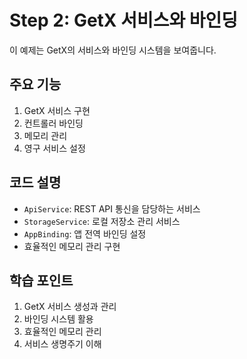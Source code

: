 # Step 2: GetX 서비스와 바인딩

이 예제는 GetX의 서비스와 바인딩 시스템을 보여줍니다.

## 주요 기능
1. GetX 서비스 구현
2. 컨트롤러 바인딩
3. 메모리 관리
4. 영구 서비스 설정

## 코드 설명
- `ApiService`: REST API 통신을 담당하는 서비스
- `StorageService`: 로컬 저장소 관리 서비스
- `AppBinding`: 앱 전역 바인딩 설정
- 효율적인 메모리 관리 구현

## 학습 포인트
1. GetX 서비스 생성과 관리
2. 바인딩 시스템 활용
3. 효율적인 메모리 관리
4. 서비스 생명주기 이해
